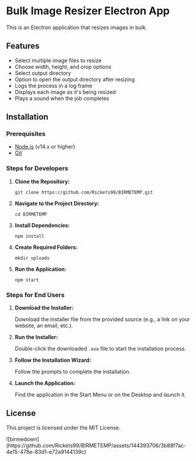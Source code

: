 <!DOCTYPE html>
<html lang="en">
<head>
    <meta charset="UTF-8">
  
</head>
<body>

<h1>Bulk Image Resizer Electron App</h1>

<p>This is an Electron application that resizes images in bulk.</p>

<h2>Features</h2>
<ul>
    <li>Select multiple image files to resize</li>
    <li>Choose width, height, and crop options</li>
    <li>Select output directory</li>
    <li>Option to open the output directory after resizing</li>
    <li>Logs the process in a log frame</li>
    <li>Displays each image as it's being resized</li>
    <li>Plays a sound when the job completes</li>
</ul>

<h2>Installation</h2>

<h3>Prerequisites</h3>
<ul>
    <li><a href="https://nodejs.org/" target="_blank">Node.js</a> (v14.x or higher)</li>
    <li><a href="https://git-scm.com/" target="_blank">Git</a></li>
</ul>

<h3>Steps for Developers</h3>
<ol>
    <li>
        <p><strong>Clone the Repository:</strong></p>
        <pre><code>git clone https://github.com/Rickets99/BIRMETEMP.git</code></pre>
    </li>
    <li>
        <p><strong>Navigate to the Project Directory:</strong></p>
        <pre><code>cd BIRMETEMP</code></pre>
    </li>
    <li>
        <p><strong>Install Dependencies:</strong></p>
        <pre><code>npm install</code></pre>
    </li>
    <li>
        <p><strong>Create Required Folders:</strong></p>
        <pre><code>mkdir uploads</code></pre>
    </li>
    <li>
        <p><strong>Run the Application:</strong></p>
        <pre><code>npm start</code></pre>
    </li>
</ol>

<h3>Steps for End Users</h3>
<ol>
    <li>
        <p><strong>Download the Installer:</strong></p>
        <p>Download the installer file from the provided source (e.g., a link on your website, an email, etc.).</p>
    </li>
    <li>
        <p><strong>Run the Installer:</strong></p>
        <p>Double-click the downloaded <code>.exe</code> file to start the installation process.</p>
    </li>
    <li>
        <p><strong>Follow the Installation Wizard:</strong></p>
        <p>Follow the prompts to complete the installation.</p>
    </li>
    <li>
        <p><strong>Launch the Application:</strong></p>
        <p>Find the application in the Start Menu or on the Desktop and launch it.</p>
    </li>
</ol>

<h2>License</h2>
<p>This project is licensed under the MIT License.</p>
![birmedown](https://github.com/Rickets99/BIRMETEMP/assets/144393706/3b88f7ac-4e15-478e-83d1-e72a9144139c)

</body>
</html>
